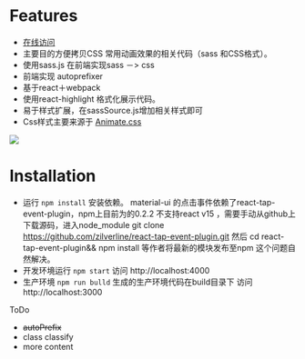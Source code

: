 

# Features
* [在线访问](http://kunkun12.com/cssshow/build)
* 主要目的方便拷贝CSS 常用动画效果的相关代码（sass 和CSS格式）。
* 使用sass.js 在前端实现sass －> css
* 前端实现 autoprefixer
* 基于react＋webpack
* 使用react-highlight 格式化展示代码。
* 易于样式扩展，在sassSource.js增加相关样式即可
*  Css样式主要来源于  [Animate.css](https://github.com/daneden/animate.css)

![](http://7o5118.com1.z0.glb.clouddn.com/1.gif)

# Installation

* 运行 `npm install` 安装依赖。
    material-ui 的点击事件依赖了react-tap-event-plugin，npm上目前为的0.2.2
    不支持react v15 ，需要手动从github上下载源码，进入node_module git clone https://github.com/zilverline/react-tap-event-plugin.git 然后 cd react-tap-event-plugin&& npm install 等作者将最新的模块发布至npm 这个问题自然解决。
* 开发环境运行 `npm start`   访问 http://localhost:4000
* 生产环境 `npm run bulld` 生成的生产环境代码在build目录下 访问 http://localhost:3000


ToDo
* ~~autoPrefix~~
* class classify
* more content